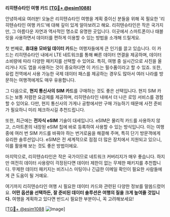 **리히텐슈타인 여행 카드 [[TG💪+ @esim1088](https://t.me/s/esim1088)]**

안녕하세요 여러분! 오늘은 리히텐슈타인 여행을 계획 중이신 분들을 위해 꼭 필요한 '리히텐슈타인 여행 카드'에 대해 깊이 있게 알아보려고 해요. 리히텐슈타인은 작은 국가지만, 그 아름다운 자연과 역사적인 명소로 유명한 곳입니다. 이곳에서 스마트폰이나 태블릿을 사용하면서 데이터를 편하게 이용할 수 있는 방법을 소개해 드릴게요.

첫 번째로, **휴대용 모바일 데이터 카드**는 여행자들에게 큰 인기를 끌고 있습니다. 이 카드는 리히텐슈타인 내에서 LTE 네트워크를 통해 빠른 데이터 연결을 제공하며, 데이터 소비량에 따라 다양한 패키지를 선택할 수 있어요. 특히, 여행 중 실시간으로 사진을 올리거나 지도 앱을 사용하는 것이 중요하다면 이 카드는 필수품이라고 할 수 있죠. 또한, 유럽 전역에서 사용 가능한 국제 데이터 패스를 제공하는 경우도 많아서 여러 나라를 방문하는 여행객에게도 매우 유용합니다.

그 다음으로, **현지 통신사의 SIM 카드**를 구매하는 것도 좋은 선택입니다. 현지 SIM 카드는 보통 저렴한 요금제를 제공하며, 리히텐슈타인 내에서 더 나은 로밍 서비스를 경험할 수 있어요. 다만, 현지 통신사의 가게나 공항에서만 구매 가능하기 때문에 사전 준비가 필요하니 미리 체크하시길 추천드립니다.

또한, 최근에는 **전자식 eSIM** 기술이 대세입니다. eSIM은 물리적 카드를 사용하지 않고, 스마트폰의 내장된 eSIM 칩에 바로 등록하여 사용할 수 있는 방식입니다. 이는 여행 중에 여러 번 SIM 카드를 바꿔야 하는 번거로움을 해결해 주며, 특히 단기 방문객에게 유리한 솔루션입니다. eSIM은 전 세계적으로 점점 더 많은 장치에서 지원되고 있으니, 이를 활용해 보는 것도 좋은 방법이에요.

마지막으로, 리히텐슈타인은 작은 국가이므로 네트워크 커버리지가 매우 좋습니다. 하지만 여전히 데이터 사용량이 걱정된다면 데이터 제한이 없는 무제한 패키지를 추천합니다. 무제한 데이터 패키지는 비즈니스 미팅이나 긴급한 이메일 확인이 필요한 사람들에게 큰 도움이 될 거예요.

여기까지 리히텐슈타인 여행 시 필요한 데이터 카드와 관련된 다양한 정보를 말씀드렸어요. **어떤 옵션을 선택하든, 잘 준비된 데이터 솔루션은 여행의 질을 크게 높여줄 것입니다.** 여행을 계획하고 있다면 반드시 필요한 부분이니, 꼭 고려해보세요!

[[TG💪+ @esim1088](https://t.me/s/esim1088) ![Image](https://i.postimg.cc/Y0z9fWf4/image.png)]